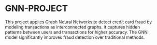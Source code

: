 # GNN-PROJECT
This project applies Graph Neural Networks to detect credit card fraud by modeling transactions as interconnected graphs. It captures hidden patterns between users and transactions for higher accuracy. The GNN model significantly improves fraud detection over traditional methods.
